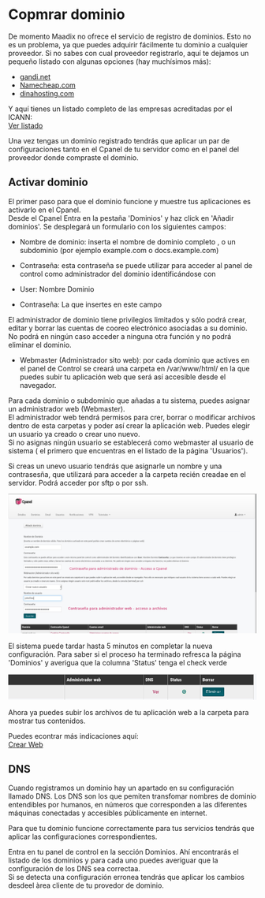 # Copmrar dominio

De momento Maadix no ofrece el servicio de registro de dominios. Esto no es un problema, ya que puedes adquirir fácilmente  tu dominio a cualquier proveedor. Si no sabes con cual proveedor registrarlo, aquí te dejamos un pequeño listado con algunas opciones (hay muchísimos más):

* [gandi.net](https://www.gandi.net/)
* [Namecheap.com](https://www.namecheap.com/domains/registration.aspx)
* [dinahosting.com](https://dinahosting.com/dominios)

Y aquí tienes un listado completo de las empresas acreditadas por el ICANN:   
[Ver listado](https://www.icann.org/registrar-reports/accredited-list.html)

Una vez tengas un dominio registrado tendrás que aplicar un par de configuraciones tanto en el Cpanel de tu servidor como en el panel del proveedor donde compraste el dominio.

## Activar dominio
El primer paso para que el dominio funcione y muestre tus aplicaciones es activarlo en el Cpanel.  
Desde el Cpanel Entra en la pestaña 'Dominios' y haz click en  'Añadir dominios'. 
Se desplegará un formulario con los siguientes campos:

* Nombre de dominio:  inserta el nombre de dominio completo , o un subdominio (por ejemplo example.com o docs.example.com)

* Contraseña: esta contraseña se puede utilizar para acceder al panel de control como administrador del dominio identificándose con  
* User: Nombre Dominio 
* Contraseña: La que insertes en este campo

 El administrador de dominio tiene privilegios limitados y sólo podrá crear, editar y borrar las cuentas de cooreo electrónico asociadas a su dominio. No podrá en ningún caso acceder a ninguna otra función y no podrá eliminar el dominio.  

* Webmaster (Administrador sito web): por cada dominio que actives en el panel de Control se creará una carpeta en /var/www/html/ en la que puedes subir tu aplicación web que será así accesible desde el navegador.  
  

Para cada dominio o subdominio que añadas a tu sistema, puedes asignar un administrador web (Webmaster).  
El administrador web tendrá permisos para crer, borrar o modificar archivos dentro de esta carpetas y poder así crear la aplicación web.  Puedes elegir un usuario ya creado o crear uno nuevo.  
 Si no asignas ningún usuario se establecerá como webmaster al usuario de sistema ( el primero que encuentras en el listado de la página 'Usuarios').

Si creas un unevo usuario tendrás que asignarle un nombre y una contrasesña, que utilizará para acceder a la carpeta recién creadae en el servidor. Podrá acceder por sftp o por ssh.  


![Screenshot](img/activar-dominio.png) 

El sistema puede tardar hasta 5 minutos en completar la nueva configuración. Para saber si el proceso ha terminado refresca la página 'Dominios' y averigua que  la columna 'Status' tenga el check verde

![Screenshot](img/statusok.png)  

Ahora ya puedes subir los archivos de tu aplicación web a la carpeta para mostrar tus contenidos.  

Puedes econtrar más indicaciones aquí:  
[Crear Web](create-web)
 
## DNS

 Cuando registramos un dominio hay un apartado en su configuración llamado DNS. Los DNS son los que pemiten transfomar nombres de dominio entendibles por humanos, en números que corresponden a las diferentes máquinas conectadas y accesibles públicamente en internet.

Para que tu dominio funcione correctamente para tus servicios tendrás que aplicar las configuraciones correspondientes.

Entra en tu panel de control en la sección Dominios.
Ahí encontrarás el listado de los dominios y para cada uno puedes averiguar que la configuración de los DNS sea correctaa.  
Si se detecta una configuración erronea tendrás que aplicar los cambios desdeel àrea cliente de tu provedor de dominio.
